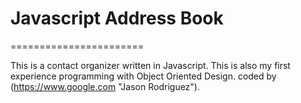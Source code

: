 # Javascript Address Book
=======================

This is a contact organizer written in Javascript. This is also my first experience programming with Object Oriented Design. 
coded by (https://www.google.com "Jason Rodriguez").
